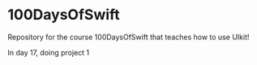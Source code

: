 # 100DaysOfSwift
Repository for the course 100DaysOfSwift that teaches how to use UIkit!

In day 17, doing project 1 
